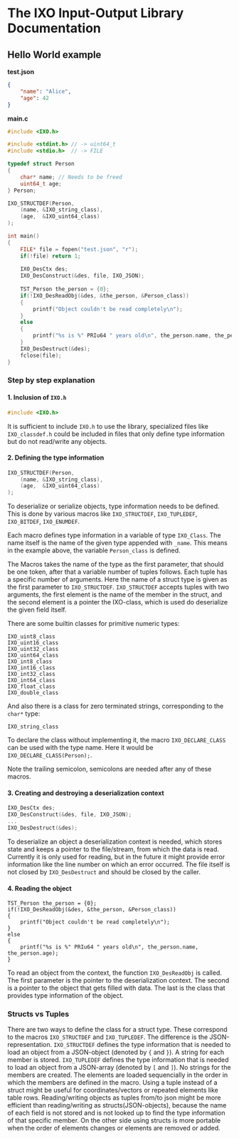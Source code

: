 # The IXO Input-Output Library Documentation

## Hello World example

**test.json**
```json
{
    "name": "Alice",
    "age": 42
}
```



**main.c**
```c
#include <IXO.h>

#include <stdint.h> // -> uint64_t
#include <stdio.h>  // -> FILE

typedef struct Person
{
    char* name; // Needs to be freed
    uint64_t age;
} Person;

IXO_STRUCTDEF(Person,
    (name, &IXO_string_class),
    (age,  &IXO_uint64_class)
);

int main()
{
    FILE* file = fopen("test.json", "r");
    if(!file) return 1;
    
    IXO_DesCtx des;
    IXO_DesConstruct(&des, file, IXO_JSON);
    
    TST_Person the_person = {0};
    if(!IXO_DesReadObj(&des, &the_person, &Person_class))
    {
        printf("Object couldn't be read completely\n");
    }
    else
    {
        printf("%s is %" PRIu64 " years old\n", the_person.name, the_person.age);
    }
    IXO_DesDestruct(&des);
    fclose(file);
}
```

### Step by step explanation
#### 1. Inclusion of `IXO.h`
```cpp
#include <IXO.h>
```
It is sufficient to include `IXO.h` to use the library, specialized files like
`IXO_classdef.h` could be included in files that only define type information
but do not read/write any objects.

#### 2. Defining the type information
```cpp
IXO_STRUCTDEF(Person,
    (name, &IXO_string_class),
    (age,  &IXO_uint64_class)
);
```

To deserialize or serialize objects, type information needs to be defined.
This is done by various macros like `IXO_STRUCTDEF`, `IXO_TUPLEDEF`,
`IXO_BITDEF`, `IXO_ENUMDEF`.

Each macro defines type information in a variable of type `IXO_Class`. The name
itself is the name of the given type appended with `_name`. This means in the
example above, the variable `Person_class` is defined.

The Macros takes the name of the type as the first parameter, that should be
one token, after that a variable number of tuples follows. Each tuple has
a specific number of arguments. Here the name of a struct type is given as
the first parameter to `IXO_STRUCTDEF`. `IXO_STRUCTDEF` accepts tuples with
two arguments, the first element is the name of the member in the struct, and
the second element is a pointer the IXO-class, which is used do deserialize
the given field itself.

There are some builtin classes for primitive numeric types:

```
IXO_uint8_class
IXO_uint16_class
IXO_uint32_class
IXO_uint64_class
IXO_int8_class
IXO_int16_class
IXO_int32_class
IXO_int64_class
IXO_float_class
IXO_double_class
```

And also there is a class for zero terminated strings, corresponding to the
`char*` type:

```
IXO_string_class
```

To declare the class without implementing it, the macro `IXO_DECLARE_CLASS`
can be used with the type name. Here it would be `IXO_DECLARE_CLASS(Person);`.

Note the trailing semicolon, semicolons are needed after any of these macros.

#### 3. Creating and destroying a deserialization context

```cpp
IXO_DesCtx des;
IXO_DesConstruct(&des, file, IXO_JSON);
...
IXO_DesDestruct(&des);
```

To deserialize an object a deserialization context is needed, which stores
state and keeps a pointer to the file/stream, from which the data is read.
Currently it is only used for reading, but in the future it might provide
error information like the line number on which an error occurred.
The file itself is not closed by `IXO_DesDestruct` and should be closed
by the caller.


#### 4. Reading the object
```
TST_Person the_person = {0};
if(!IXO_DesReadObj(&des, &the_person, &Person_class))
{
    printf("Object couldn't be read completely\n");
}
else
{
    printf("%s is %" PRIu64 " years old\n", the_person.name, the_person.age);
}
```

To read an object from the context, the function `IXO_DesReadObj` is called.
The first parameter is the pointer to the deserialization context. The second
is a pointer to the object that gets filled with data. The last is the class
that provides type information of the object.

### Structs vs Tuples

There are two ways to define the class for a struct type. These correspond to
the macros `IXO_STRUCTDEF` and `IXO_TUPLEDEF`. The difference is the
JSON-representation. `IXO_STRUCTDEF` defines the type information that is
needed to load an object from a JSON-object (denoted by `{` and `}`).
A string for each member is stored.
`IXO_TUPLEDEF` defines the type information that is needed to load an object
from a JSON-array (denoted by `[` and `]`). No strings for the members are
created. The elements are loaded sequencially in the order in which the
members are defined in the macro. Using a tuple instead of a struct might be
useful for coordinates/vectors or repeated elements like table rows.
Reading/writing objects as tuples from/to json might be more efficient than
reading/writing as structs(JSON-objects), because the name of each field
is not stored and is not looked up to find the type information of that
specific member. On the other side using structs is more portable when the
order of elements changes or elements are removed or added.